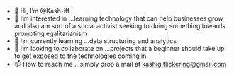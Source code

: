 - 👋 Hi, I’m @Kash-iff
- 👀 I’m interested in ...learning technology that can help businesses grow and also am sort of a social activist seeking to doing something towards promoting egalitarianism
- 🌱 I’m currently learning ...data structuring and analytics
- 💞️ I’m looking to collaborate on ...projects that a beginner should take up to get exposed to the technologies coming in
- 📫 How to reach me ...simply drop a mail at kashig.flickering@gmail.com

<!---
Kash-iff/Kash-iff is a ✨ special ✨ repository because its `README.md` (this file) appears on your GitHub profile.
You can click the Preview link to take a look at your changes.
--->
